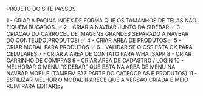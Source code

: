 PROJETO DO SITE PASSOS

 1 - CRIAR A PAGINA INDEX DE FORMA QUE OS TAMANHOS DE TELAS NAO FIQUEM BUGADOS. ✅
 2 - CRIAR A NAVBAR JUNTO DA SIDEBAR ✅
 3 - CRIACAO DO CARROCEL DE IMAGENS GRANDES SEPARADO A NAVBAR DO CONTEUDO(PRODUTOS) ✅
 4 - CRIAR AREA DE PRODUTOS ✅
 5 - CRIAR MODAL PARA PRODUTOS ✅
 6 - VALIDAR SE O CSS ESTA OK PARA CELULARES 
 7 - CRIAR A AREA DE CONTATO PARA WHATSAPP
 8 - CRIAR CARRINHO DE COMPRAS
 9 - CRIAR AREA DE CADASTRO / LOGIN
 10 - MELHORAR O MENU "SIDEBAR" QUE ESTA NA AREA DE MENU NA NAVBAR MOBILE (TAMBEM FAZ PARTE DO CATEGORIAS E PRODUTOS)
 11 - ESTILIZAR MELHOR O MODAL (PARECE QUE A VERSAO CRIADA E MEIO RUIM PARA EDITAR)py